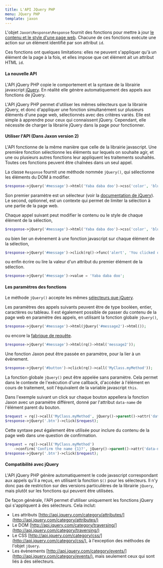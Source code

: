 ```yaml
---
title: L'API JQuery PHP
menu: JQuery PHP
template: jaxon
---
```


L'objet `Jaxon\Response\Response` fournit des fonctions pour mettre à jour [le contenu et le style d'une page web](/docs/response/webpage).
Chacune de ces fonctions exécute une action sur un élément identifié par son attribut `id`.

Ces fonctions ont quelques limitations: elles ne peuvent s'appliquer qu'à un élément de la page à la fois, et elles impose que cet élément ait un attribut HTML `id`.

#### La nouvelle API

L'API jQuery PHP copie le comportement et la syntaxe de la librairie javascript [jQuery](https://www.jquery.com).
En réalité elle génère automatiquement des appels aux fonctions de jQuery.

L'API jQuery PHP permet d'utiliser les mêmes sélecteurs que la librairie jQuery, et donc d'appliquer une fonction simultanément sur plusieurs éléments d'une page web, sélectionnés avec des critères variés.
Elle est simple à apprendre pour ceux qui connaissent jQuery. Cependant, elle nécessite de charger la librairie jQuery dans la page pour fonctionner.

#### Utiliser l'API (Dans Jaxon version 2)

L'API fonctionne de la même manière que celle de la librairie javascript.
Une première fonction sélectionne les éléments sur lequels on souhaite agir, et une ou plusieurs autres fonctions leur appliquent les traitements souhaités.
Toutes ces fonctions peuvent être chaînées dans un seul appel.

La classe `Response` fournit une méthode nommée `jQuery()`, qui sélectionne les éléments du DOM à modifier.

```php
$response->jQuery('#message')->html('Yaba daba doo')->css('color', 'blue');
```

Son premier paramètre est un sélecteur (voir la [documentation de jQuery](http://api.jquery.com/jQuery/)).
Le second, optionnel, est un contexte qui permet de limiter la sélection à une partie de la page web.

Chaque appel suivant peut modifier le contenu ou le style de chaque élément de la sélection,

```php
$response->jQuery('#message')->html('Yaba daba doo')->css('color', 'blue');
```

ou bien lier un évènement à une fonction javascript sur chaque élément de la sélection,

```php
$response->jQuery('#message')->click(rq()->func('alert', 'You clicked on the message'));
```

ou enfin écrire ou lire la valeur d'un attribut du premier élément de la sélection.

```php
$response->jQuery('#message')->value = 'Yaba daba doo';
```

#### Les paramètres des fonctions

Le méthode `jQuery()` accepte les mêmes [sélecteurs que jQuery](http://api.jquery.com/category/selectors/).

Les paramètres des appels suivants peuvent être de type booléen, entier, caractères ou tableau.
Il est également possible de passer du contenu de la page web en paramètre des appels, en utilisant la fonction globale `jQuery()`,

```php
$response->jQuery('#message')->html(jQuery('#message2')->html());
```

ou encore la [fabrique de requête](/docs/requests/factory).

```php
$response->jQuery('#message')->html(rq()->html('message2'));
```

Une fonction Jaxon peut être passée en paramètre, pour la lier à un évènement.

```php
$response->jQuery('#button')->click(rq()->call('MyClass.myMethod'));
```

La fonction globale `jQuery()` peut être appelée sans paramètre.
Cela permet dans le contexte de l'exécution d'une callback, d'accéder à l'élément en cours de traitement, soit l'équivalent de la variable javascript `this`.

Dans l'exemple suivant un click sur chaque bouton appellera la fonction Jaxon avec un paramètre différent, donné par l'attribut `data-name` de l'élément parent du bouton.

```php
$request = rq()->call('MyClass.myMethod', jQuery()->parent()->attr('data-name'));
$response->jQuery('.btn')->click($request);
```

Cette syntaxe peut également être utilisée pour inclure du contenu de la page web dans une question de confirmation.

```php
$request = rq()->call('MyClass.myMethod')
    ->confirm('Confirm the name {1}?', jQuery()->parent()->attr('data-name'));
$response->jQuery('.btn')->click($request);
```

#### Compatibilité avec jQuery

L'API jQuery PHP génère automatiquement le code javascript correspondant aux appels qu'il a reçus, en utilisant la fonction `$()` pour les sélecteurs.
Il n'y donc pas de restriction sur des versions particulières de la librairie `jQuery`, mais plutôt sur les fonctions qui peuvent être utilisées.

De façon générale, l'API permet d'utiliser uniquement les fonctions jQuery qui s'appliquent à des sélecteurs.
Cela inclut:

- Les attributs [http://api.jquery.com/category/attributes/](http://api.jquery.com/category/attributes/)
- Le DOM [http://api.jquery.com/category/traversing/](http://api.jquery.com/category/traversing/)
- Le CSS [http://api.jquery.com/category/css/](http://api.jquery.com/category/css/), à l'exception des méthodes de l'objet `jQuery`.
- Les évènements [http://api.jquery.com/category/events/](http://api.jquery.com/category/events/), mais seulement ceux qui sont liés à des sélecteurs.
